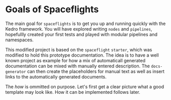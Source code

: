 # Goals of Spaceflights

The main goal for `spaceflights` is to get you up and running quickly with the Kedro framework. You will have explored writing `nodes` and `pipelines`, hopefullly created your first tests and played with modular pipelines and namespaces.

This modified project is based on the `spaceflight` `starter`, which was modified to hold this prototype documentation. The idea is to have a well known project as example for how a mix of automaticall generated documentation can be mixed with manually entered description. The `docs-generator` can then create the placeholders for manual text as well as insert links to the automatically generated documents.

The *how* is ommitted on purpose. Let's first get a clear picture what a good template may look like. How it can be implemented follows later.

